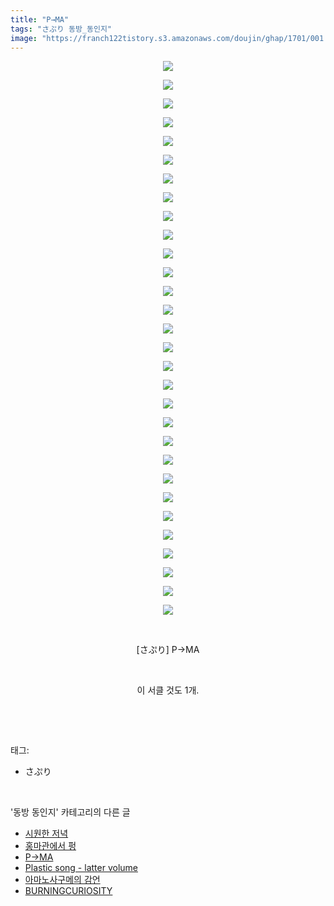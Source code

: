 ```yaml
---
title: "P→MA"
tags: "さぷり 동방_동인지"
image: "https://franch122tistory.s3.amazonaws.com/doujin/ghap/1701/001.jpg"
---
```

<div class="article">
<p style="text-align: center; clear: none; float: none;"><img src="{{ site.imgserver8 }}/ghap/1701/001.jpg"/></p>
<p style="text-align: center; clear: none; float: none;"><img src="{{ site.imgserver8 }}/ghap/1701/002.jpg"/></p>
<p style="text-align: center; clear: none; float: none;"><img src="{{ site.imgserver8 }}/ghap/1701/003.jpg"/></p>
<p style="text-align: center; clear: none; float: none;"><img src="{{ site.imgserver8 }}/ghap/1701/004.jpg"/></p>
<p style="text-align: center; clear: none; float: none;"><img src="{{ site.imgserver8 }}/ghap/1701/005.jpg"/></p>
<p style="text-align: center; clear: none; float: none;"><img src="{{ site.imgserver8 }}/ghap/1701/006.jpg"/></p>
<p style="text-align: center; clear: none; float: none;"><img src="{{ site.imgserver8 }}/ghap/1701/007.jpg"/></p>
<p style="text-align: center; clear: none; float: none;"><img src="{{ site.imgserver8 }}/ghap/1701/008.jpg"/></p>
<p style="text-align: center; clear: none; float: none;"><img src="{{ site.imgserver8 }}/ghap/1701/009.jpg"/></p>
<p style="text-align: center; clear: none; float: none;"><img src="{{ site.imgserver8 }}/ghap/1701/010.jpg"/></p>
<p style="text-align: center; clear: none; float: none;"><img src="{{ site.imgserver8 }}/ghap/1701/011.jpg"/></p>
<p style="text-align: center; clear: none; float: none;"><img src="{{ site.imgserver8 }}/ghap/1701/012.jpg"/></p>
<p style="text-align: center; clear: none; float: none;"><img src="{{ site.imgserver8 }}/ghap/1701/013.jpg"/></p>
<p style="text-align: center; clear: none; float: none;"><img src="{{ site.imgserver8 }}/ghap/1701/014.jpg"/></p>
<p style="text-align: center; clear: none; float: none;"><img src="{{ site.imgserver8 }}/ghap/1701/015.jpg"/></p>
<p style="text-align: center; clear: none; float: none;"><img src="{{ site.imgserver8 }}/ghap/1701/016.jpg"/></p>
<p style="text-align: center; clear: none; float: none;"><img src="{{ site.imgserver8 }}/ghap/1701/017.jpg"/></p>
<p style="text-align: center; clear: none; float: none;"><img src="{{ site.imgserver8 }}/ghap/1701/018.jpg"/></p>
<p style="text-align: center; clear: none; float: none;"><img src="{{ site.imgserver8 }}/ghap/1701/019.jpg"/></p>
<p style="text-align: center; clear: none; float: none;"><img src="{{ site.imgserver8 }}/ghap/1701/020.jpg"/></p>
<p style="text-align: center; clear: none; float: none;"><img src="{{ site.imgserver8 }}/ghap/1701/021.jpg"/></p>
<p style="text-align: center; clear: none; float: none;"><img src="{{ site.imgserver8 }}/ghap/1701/022.jpg"/></p>
<p style="text-align: center; clear: none; float: none;"><img src="{{ site.imgserver8 }}/ghap/1701/023.jpg"/></p>
<p style="text-align: center; clear: none; float: none;"><img src="{{ site.imgserver8 }}/ghap/1701/024.jpg"/></p>
<p style="text-align: center; clear: none; float: none;"><img src="{{ site.imgserver8 }}/ghap/1701/025.jpg"/></p>
<p style="text-align: center; clear: none; float: none;"><img src="{{ site.imgserver8 }}/ghap/1701/026.jpg"/></p>
<p style="text-align: center; clear: none; float: none;"><img src="{{ site.imgserver8 }}/ghap/1701/027.jpg"/></p>
<p style="text-align: center; clear: none; float: none;"><img src="{{ site.imgserver8 }}/ghap/1701/028.jpg"/></p>
<p style="text-align: center; clear: none; float: none;"><img src="{{ site.imgserver8 }}/ghap/1701/029.jpg"/></p>
<p style="text-align: center; clear: none; float: none;"><img src="{{ site.imgserver8 }}/ghap/1701/030.jpg"/></p>
<p style="text-align: center; clear: none; float: none;"><br/></p>
<p style="text-align: center; clear: none; float: none;">[さぷり] P→MA</p>
<p style="text-align: center; clear: none; float: none;"><br/></p>
<p style="text-align: center; clear: none; float: none;">이 서클 것도 1개.</p>
<p><br/></p>
</div><br/>
<div class="tagTrail">
<p>태그: </p>
<ul>
<li>さぷり</li>
</ul>
</div><br/>
<div class="another">
<p>'동방 동인지' 카테고리의 다른 글</p>
<ul>
<li><a href="/ghap_1704">시원한 저녁</a></li>
<li><a href="/ghap_1703">홍마관에서 펑</a></li>
<li><a href="/ghap_1701">P→MA</a></li>
<li><a href="/ghap_1700">Plastic song - latter volume</a></li>
<li><a href="/ghap_1699">아마노사구메의 감언</a></li>
<li><a href="/ghap_1698">BURNINGCURIOSITY</a></li>
</ul>
</div><br/>
<div class="cb_module cb_fluid">
<div class="cb_wrt cb_profile">
</div><!-- commentList close -->
</div><br/>

